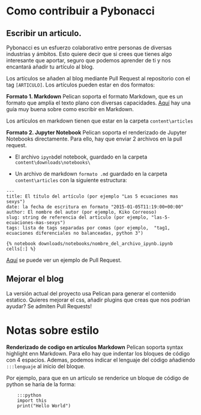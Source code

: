 # Como contribuir a Pybonacci

## Escribir un articulo.

Pybonacci es un esfuerzo colaborativo entre personas de diversas industrias y ámbitos. Esto quiere decir que si crees que tienes algo interesante que aportar, seguro que podemos aprender de ti y nos encantará añadir tu artículo al blog.

Los artículos se añaden al blog mediante Pull Request al repositorio con el tag `[ARTICULO]`. Los artículos pueden estar en dos formatos:

**Formato 1. Markdown**
Pelican soporta el formato Markdown, que es un formato que amplía el texto plano con diversas capacidades. [Aquí](https://markdown.es/) hay una guía muy buena sobre como escribir en Markdown.

Los artículos en markdown tienen que estar en la carpeta `content\articles`

**Formato 2. Jupyter Notebook**
Pelican soporta el renderizado de Jupyter Notebooks directamente. Para ello, hay que enviar 2 archivos en la pull request.

- El archivo `ipynb`del notebook, guardado en la carpeta `content\downloads\notebooks\`

- Un archivo de markdown `formato .md` guardado en la carpeta `content\articles` con la siguiente estructura:

```
---
title: El título del artículo (por ejemplo "Las 5 ecuaciones mas sexys")
date: la fecha de escritura en formato "2015-01-05T11:19:00+00:00"
author: El nombre del autor (por ejemplo, Kiko Correoso)
slug: string de referencia del articulo (por ejemplo, "las-5-ecuaciones-mas-sexys")
tags: lista de tags separadas por comas (por ejemplo,  "tag1, ecuaciones diferenciales no balanceadas, python 3")

{% notebook downloads/notebooks/nombre_del_archivo_ipynb.ipynb cells[:] %}
```

[Aquí](https://github.com/Pybonacci/pybonacci.github.io-source/pull/9/files) se puede ver un ejemplo de Pull Request.

## Mejorar el blog

La versión actual del proyecto usa Pelican para generar el contenido estatico. Quieres mejorar el css, añadir plugins que creas que nos podrian ayudar? Se admiten Pull Requests!


# Notas sobre estilo

**Renderizado de codigo en artículos Markdown**
Pelican soporta syntax highlight enn Markdown. Para ello hay que indentar los bloques de código con 4 espacios. Ademas, podemos indicar el lenguaje del código añadiendo `:::lenguaje` al inicio del bloque.

Por ejemplo, para que en un artículo se renderice un bloque de código de python se haría de la forma:

```
    :::python
    import this
    print("Hello World")
```
